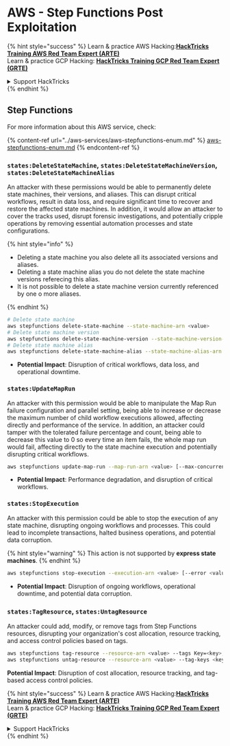 # AWS - Step Functions Post Exploitation

{% hint style="success" %}
Learn & practice AWS Hacking:<img src="/.gitbook/assets/image.png" alt="" data-size="line">[**HackTricks Training AWS Red Team Expert (ARTE)**](https://training.hacktricks.xyz/courses/arte)<img src="/.gitbook/assets/image.png" alt="" data-size="line">\
Learn & practice GCP Hacking: <img src="/.gitbook/assets/image (2).png" alt="" data-size="line">[**HackTricks Training GCP Red Team Expert (GRTE)**<img src="/.gitbook/assets/image (2).png" alt="" data-size="line">](https://training.hacktricks.xyz/courses/grte)

<details>

<summary>Support HackTricks</summary>

* Check the [**subscription plans**](https://github.com/sponsors/carlospolop)!
* **Join the** 💬 [**Discord group**](https://discord.gg/hRep4RUj7f) or the [**telegram group**](https://t.me/peass) or **follow** us on **Twitter** 🐦 [**@hacktricks\_live**](https://twitter.com/hacktricks\_live)**.**
* **Share hacking tricks by submitting PRs to the** [**HackTricks**](https://github.com/carlospolop/hacktricks) and [**HackTricks Cloud**](https://github.com/carlospolop/hacktricks-cloud) github repos.

</details>
{% endhint %}

## Step Functions

For more information about this AWS service, check:

{% content-ref url="../aws-services/aws-stepfunctions-enum.md" %}
[aws-stepfunctions-enum.md](../aws-services/aws-stepfunctions-enum.md)
{% endcontent-ref %}

### `states:DeleteStateMachine`, `states:DeleteStateMachineVersion`, `states:DeleteStateMachineAlias`

An attacker with these permissions would be able to permanently delete state machines, their versions, and aliases. This can disrupt critical workflows, result in data loss, and require significant time to recover and restore the affected state machines. In addition, it would allow an attacker to cover the tracks used, disrupt forensic investigations, and potentially cripple operations by removing essential automation processes and state configurations.

{% hint style="info" %}

- Deleting a state machine you also delete all its associated versions and aliases.
- Deleting a state machine alias you do not delete the state machine versions referecing this alias.
- It is not possible to delete a state machine version currently referenced by one o more aliases.

{% endhint %}

```bash
# Delete state machine
aws stepfunctions delete-state-machine --state-machine-arn <value>
# Delete state machine version
aws stepfunctions delete-state-machine-version --state-machine-version-arn <value>
# Delete state machine alias
aws stepfunctions delete-state-machine-alias --state-machine-alias-arn <value>
```

- **Potential Impact**: Disruption of critical workflows, data loss, and operational downtime.

### `states:UpdateMapRun`

An attacker with this permission would be able to manipulate the Map Run failure configuration and parallel setting, being able to increase or decrease the maximum number of child workflow executions allowed, affecting directly and performance of the service. In addition, an attacker could tamper with the tolerated failure percentage and count, being able to decrease this value to 0 so every time an item fails, the whole map run would fail, affecting directly to the state machine execution and potentially disrupting critical workflows.

```bash
aws stepfunctions update-map-run --map-run-arn <value> [--max-concurrency <value>] [--tolerated-failure-percentage <value>] [--tolerated-failure-count <value>]
```

- **Potential Impact**: Performance degradation, and disruption of critical workflows.

### `states:StopExecution`

An attacker with this permission could be able to stop the execution of any state machine, disrupting ongoing workflows and processes. This could lead to incomplete transactions, halted business operations, and potential data corruption.

{% hint style="warning" %}
This action is not supported by **express state machines**.
{% endhint %}

```bash
aws stepfunctions stop-execution --execution-arn <value> [--error <value>] [--cause <value>]
```

- **Potential Impact**: Disruption of ongoing workflows, operational downtime, and potential data corruption.

### `states:TagResource`, `states:UntagResource`

An attacker could add, modify, or remove tags from Step Functions resources, disrupting your organization's cost allocation, resource tracking, and access control policies based on tags.

```bash
aws stepfunctions tag-resource --resource-arn <value> --tags Key=<key>,Value=<value>
aws stepfunctions untag-resource --resource-arn <value> --tag-keys <key>
```

**Potential Impact**: Disruption of cost allocation, resource tracking, and tag-based access control policies.

{% hint style="success" %}
Learn & practice AWS Hacking:<img src="/.gitbook/assets/image.png" alt="" data-size="line">[**HackTricks Training AWS Red Team Expert (ARTE)**](https://training.hacktricks.xyz/courses/arte)<img src="/.gitbook/assets/image.png" alt="" data-size="line">\
Learn & practice GCP Hacking: <img src="/.gitbook/assets/image (2).png" alt="" data-size="line">[**HackTricks Training GCP Red Team Expert (GRTE)**<img src="/.gitbook/assets/image (2).png" alt="" data-size="line">](https://training.hacktricks.xyz/courses/grte)

<details>

<summary>Support HackTricks</summary>

* Check the [**subscription plans**](https://github.com/sponsors/carlospolop)!
* **Join the** 💬 [**Discord group**](https://discord.gg/hRep4RUj7f) or the [**telegram group**](https://t.me/peass) or **follow** us on **Twitter** 🐦 [**@hacktricks\_live**](https://twitter.com/hacktricks\_live)**.**
* **Share hacking tricks by submitting PRs to the** [**HackTricks**](https://github.com/carlospolop/hacktricks) and [**HackTricks Cloud**](https://github.com/carlospolop/hacktricks-cloud) github repos.

</details>
{% endhint %}
